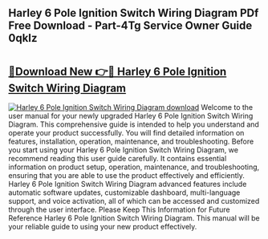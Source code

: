 ## Harley 6 Pole Ignition Switch Wiring Diagram PDf Free Download - Part-4Tg Service Owner Guide 0qkIz

# <h2><a href="http://dfqtdhq.blite.top/?on=Harley+6+Pole+Ignition+Switch+Wiring+Diagram">🔗Download New 👉🔴 Harley 6 Pole Ignition Switch Wiring Diagram</a></h2>

[![Harley 6 Pole Ignition Switch Wiring Diagram download](https://i.imgur.com/lujVjoI.png)](http://dfqtdhq.blite.top/?on=Harley+6+Pole+Ignition+Switch+Wiring+Diagram)
Welcome to the user manual for your newly upgraded Harley 6 Pole Ignition Switch Wiring Diagram. This comprehensive guide is intended to help you understand and operate your product successfully. You will find detailed information on features, installation, operation, maintenance, and troubleshooting. Before you start using your Harley 6 Pole Ignition Switch Wiring Diagram, we recommend reading this user guide carefully. It contains essential information on product setup, operation, maintenance, and troubleshooting, ensuring that you are able to use the product effectively and efficiently. Harley 6 Pole Ignition Switch Wiring Diagram advanced features include automatic software updates, customizable dashboard, multi-language support, and voice activation, all of which can be accessed and customized through the user interface. Please Keep This Information for Future Reference Harley 6 Pole Ignition Switch Wiring Diagram. This manual will be your reliable guide to using your new product effectively.
